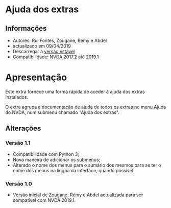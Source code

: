 ﻿
# Ajuda dos extras #
## Informações ##
* Autores: Rui Fontes, Zougane, Rémy e Abdel
* actualizado em 09/04/2019
* Descarregar a [versão estável][1]
* Compatibilidade: NVDA 2017.2 até 2019.1

# Apresentação #
Este extra fornece uma forma rápida de aceder à ajuda dos extras instalados.

O extra agrupa a documentação de ajuda de todos os extras no menu Ajuda do NVDA, num submenu chamado "Ajuda dos extras".

## Alterações ##

### Versão 1.1 ###
* Compatibilidade com Python 3;
*	 Nova maneira de adicionar os submenus;
* Alterado o nome dos menus para o sumário dos mesmos para se ter o nome dos menus na língua da interface, quando possível.

### Versão 1.0 ###
*	 Versão inicial de Zougane, Rémy e Abdel actualizada para ser compatível com NVDA 2019.1.

[1]: https://www.tiflotecnia.net/ajudaExtras.nvda-addon
